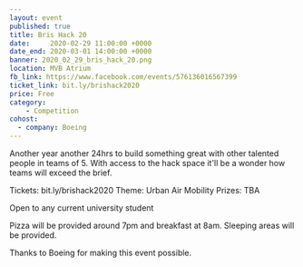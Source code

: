 ```yaml
---
layout: event
published: true
title: Bris Hack 20
date:     2020-02-29 11:00:00 +0000
date_end: 2020-03-01 14:00:00 +0000
banner: 2020_02_29_bris_hack_20.png
location: MVB Atrium
fb_link: https://www.facebook.com/events/576136016567399
ticket_link: bit.ly/brishack2020
price: Free
category:
    - Competition
cohost:
  - company: Boeing
---
```


Another year another 24hrs to build something great with other talented people in teams of 5. With access to the hack space it'll be a wonder how teams will exceed the brief.

Tickets: bit.ly/brishack2020
Theme: Urban Air Mobility
Prizes: TBA

Open to any current university student

Pizza will be provided around 7pm and breakfast at 8am.
Sleeping areas will be provided.

Thanks to Boeing for making this event possible.
